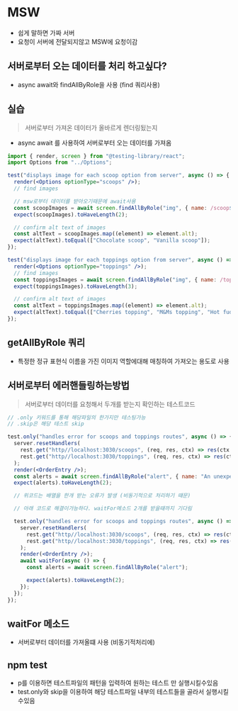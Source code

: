 # MSW

- 쉽게 말하면 가짜 서버
- 요청이 서버에 전달되지않고 MSW에 요청이감

## 서버로부터 오는 데이터를 처리 하고싶다?
- async await와 findAllByRole을 사용 (find 쿼리사용)

## 실습

> 서버로부터 가져온 데이터가 올바르게 렌더링됬는지
- async await 를 사용하여 서버로부터 오는 데이터를 가져옴

```jsx
import { render, screen } from "@testing-library/react";
import Options from "../Options";

test("displays image for each scoop option from server", async () => {
  render(<Options optionType="scoops" />);
  // find images

  // msw로부터 데이터를 받아오기때문에 await사용
  const scoopImages = await screen.findAllByRole("img", { name: /scoop$/i });
  expect(scoopImages).toHaveLength(2);

  // confirm alt text of images
  const altText = scoopImages.map((element) => element.alt);
  expect(altText).toEqual(["Chocolate scoop", "Vanilla scoop"]);
});

test("displays image for each toppings option from server", async () => {
  render(<Options optionType="toppings" />);
  // find images
  const toppingsImages = await screen.findAllByRole("img", { name: /topping$/i });
  expect(toppingsImages).toHaveLength(3);

  // confirm alt text of images
  const altText = toppingsImages.map((element) => element.alt);
  expect(altText).toEqual(["Cherries topping", "M&Ms topping", "Hot fudge topping"]);
});
```

## getAllByRole 쿼리

- 특정한 정규 표현식 이름을 가진 이미지 역할에대해 매칭하여 가져오는 용도로 사용

## 서버로부터 에러핸들링하는방법

> 서버로부터 데이터를 요청해서 두개를 받는지 확인하는 테스트코드

```jsx
// .only 키워드를 통해 해당파일의 한가지만 테스팅가능
// .skip은 해당 테스트 skip

test.only("handles error for scoops and toppings routes", async () => {
  server.resetHandlers(
    rest.get("http//localhost:3030/scoops", (req, res, ctx) => res(ctx.status(500))),
    rest.get("http//localhost:3030/toppings", (req, res, ctx) => res(ctx.status(500)))
  );
  render(<OrderEntry />);
  const alerts = await screen.findAllByRole("alert", { name: "An unexpected error ocurred. Please try agian later." });
  expect(alerts).toHaveLength(2);

  // 위코드는 배열을 한개 받는 오류가 발생 (비동기적으로 처리하기 떄문)

  // 아래 코드로 해결이가능하다. waitFor메소드 2개를 받을떄까지 기다림

  test.only("handles error for scoops and toppings routes", async () => {
    server.resetHandlers(
      rest.get("http//localhost:3030/scoops", (req, res, ctx) => res(ctx.status(500))),
      rest.get("http//localhost:3030/toppings", (req, res, ctx) => res(ctx.status(500)))
    );
    render(<OrderEntry />);
    await waitFor(async () => {
      const alerts = await screen.findAllByRole("alert");

      expect(alerts).toHaveLength(2);
    });
  });
});
```

## waitFor 메소드

- 서버로부터 데이터를 가져올떄 사용 (비동기적처리에)

## npm test

- p를 이용하면 테스트파일의 패턴을 입력하여 원하는 테스트 만 실행시킬수있음
- test.only와 skip을 이용하여 해당 테스트파일 내부의 테스트들을 골라서 실행시킬수있음
